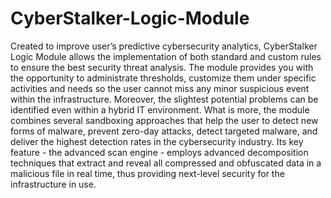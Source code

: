 # CyberStalker-Logic-Module

Created to improve user’s predictive cybersecurity analytics, CyberStalker Logic Module allows the implementation of both standard and custom rules to ensure the best security threat analysis. The module provides you with the opportunity to administrate thresholds, customize them under specific activities and needs so the user cannot miss any minor suspicious event within the infrastructure. Moreover, the slightest potential problems can be identified even within a hybrid IT environment.
What is more, the module combines several sandboxing approaches that help the user to detect new forms of malware, prevent zero-day attacks, detect targeted malware, and deliver the highest detection rates in the cybersecurity industry.
Its key feature - the advanced scan engine - employs advanced decomposition techniques that extract and reveal all compressed and obfuscated data in a malicious file in real time, thus providing next-level security for the infrastructure in use.
